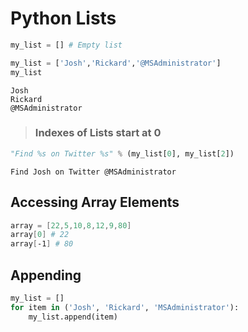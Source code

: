 # Python Lists
```python
my_list = [] # Empty list

my_list = ['Josh','Rickard','@MSAdministrator']
my_list
```
```output
Josh
Rickard
@MSAdministrator
```
> ### Indexes of Lists start at **0**

```python
"Find %s on Twitter %s" % (my_list[0], my_list[2])
```
```output
Find Josh on Twitter @MSAdministrator
```
## Accessing Array Elements
```powershell
array = [22,5,10,8,12,9,80]
array[0] # 22
array[-1] # 80
```
## Appending
```python
my_list = []
for item in ('Josh', 'Rickard', 'MSAdministrator'):
    my_list.append(item)
```
